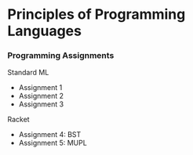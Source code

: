 # **Principles of Programming Languages**

### **Programming Assignments**

Standard ML
- Assignment 1
- Assignment 2
- Assignment 3

Racket
- Assignment 4: BST
- Assignment 5: MUPL
